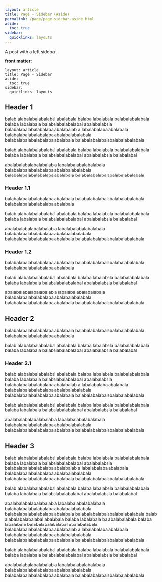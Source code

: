 ```yaml
---
layout: article
title: Page - Sidebar (Aside)
permalink: /page/page-sidebar-aside.html
aside:
  toc: true
sidebar:
  quicklinks: layouts
---
```


A post with a left sidebar.

<!--more-->

**front matter:**

```
layout: article
title: Page - Sidebar
aside:
  toc: true
sidebar:
  quicklinks: layouts
```

## Header 1

balab alabalabalabalabal abalabala balaba labalabala balabalabalabala
balaba labalabala balabalabalabalabal abalabalabala balabalabalabalabalabalabalabalab a labalabalabalabalabala balabalabalabalabalabalabalabalabalabala balabalabalabalabalabalabalabala  balabalabalabalabalabalabalabala 

balab alabalabalabalabal abalabala balaba labalabala balabalabalabala
balaba labalabala balabalabalabalabal abalabalabala balabalabal

abalabalabalabalabalab a labalabalabalabalabala balabalabalabalabalabalabalabalabalabala balabalabalabalabalabalabalabala  balabalabalabalabalabalabalabala 

### Header 1.1

balabalabalabalabalabalabalabala balabalabalabalabalabalabalabala  balabalabalabalabalabalabalabala 

balab alabalabalabalabal abalabala balaba labalabala balabalabalabala
balaba labalabala balabalabalabalabal abalabalabala balabalabal

abalabalabalabalabalab a labalabalabalabalabala balabalabalabalabalabalabalabalabalabala balabalabalabalabalabalabalabala  balabalabalabalabalabalabalabala 

### Header 1.2

balabalabalabalabalabalabalabala balabalabalabalabalabalabalabala  balabalabalabalabalabalabalabala 

balab alabalabalabalabal abalabala balaba labalabala balabalabalabala
balaba labalabala balabalabalabalabal abalabalabala balabalabal

abalabalabalabalabalab a labalabalabalabalabala balabalabalabalabalabalabalabalabalabala balabalabalabalabalabalabalabala  balabalabalabalabalabalabalabala 

## Header 2

balabalabalabalabalabalabalabala balabalabalabalabalabalabalabala  balabalabalabalabalabalabalabala 

balab alabalabalabalabal abalabala balaba labalabala balabalabalabala
balaba labalabala balabalabalabalabal abalabalabala balabalabal

### Header 2.1

balab alabalabalabalabal abalabala balaba labalabala balabalabalabala
balaba labalabala balabalabalabalabal abalabalabala balabalabalabalabalabalabalabalab a labalabalabalabalabala balabalabalabalabalabalabalabalabalabala balabalabalabalabalabalabalabala  balabalabalabalabalabalabalabala 

balab alabalabalabalabal abalabala balaba labalabala balabalabalabala
balaba labalabala balabalabalabalabal abalabalabala balabalabal

abalabalabalabalabalab a labalabalabalabalabala balabalabalabalabalabalabalabalabalabala balabalabalabalabalabalabalabala  balabalabalabalabalabalabalabala 

## Header 3


balab alabalabalabalabal abalabala balaba labalabala balabalabalabala
balaba labalabala balabalabalabalabal abalabalabala balabalabalabalabalabalabalabalab a labalabalabalabalabala balabalabalabalabalabalabalabalabalabala balabalabalabalabalabalabalabala  balabalabalabalabalabalabalabala 

balab alabalabalabalabal abalabala balaba labalabala balabalabalabala
balaba labalabala balabalabalabalabal abalabalabala balabalabal

abalabalabalabalabalab a labalabalabalabalabala balabalabalabalabalabalabalabalabalabala balabalabalabalabalabalabalabala  balabalabalabalabalabalabalabala 
balab alabalabalabalabal abalabala balaba labalabala balabalabalabala
balaba labalabala balabalabalabalabal abalabalabala balabalabalabalabalabalabalabalab a labalabalabalabalabala balabalabalabalabalabalabalabalabalabala balabalabalabalabalabalabalabala  balabalabalabalabalabalabalabala 

balab alabalabalabalabal abalabala balaba labalabala balabalabalabala
balaba labalabala balabalabalabalabal abalabalabala balabalabal

abalabalabalabalabalab a labalabalabalabalabala balabalabalabalabalabalabalabalabalabala balabalabalabalabalabalabalabala  balabalabalabalabalabalabalabala 